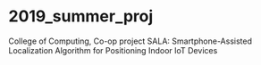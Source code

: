 # 2019_summer_proj
College of Computing, Co-op project
SALA: Smartphone-Assisted Localization Algorithm for Positioning Indoor IoT Devices
